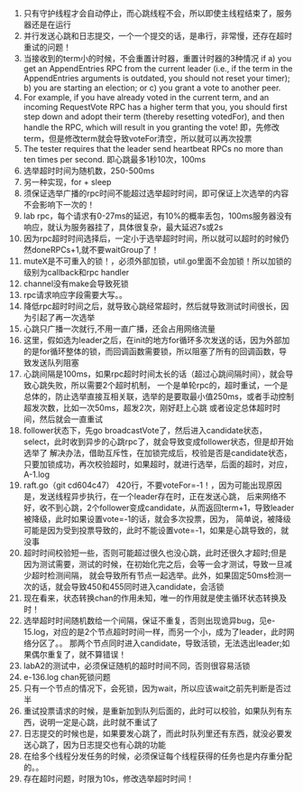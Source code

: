 1. 只有守护线程才会自动停止，而心跳线程不会，所以即使主线程结束了，服务器还是在运行
2. 并行发送心跳和日志提交，一个一个提交的话，是串行，非常慢，还存在超时重试的问题！
3. 当接收到的term小的时候，不会重置计时器，重置计时器的3种情况
   if a) you get an AppendEntries RPC from the current leader (i.e., if the term in the AppendEntries arguments is outdated, 
you should not reset your timer); b) you are starting an election; or c) you grant a vote to another peer.
4. For example, if you have already voted in the current term, and an incoming RequestVote RPC has a higher term that you, 
you should first step down and adopt their term (thereby resetting votedFor), and then handle the RPC, 
which will result in you granting the vote!
即，先修改term，但是修改term就会导致voteFor清空，所以就可以再次投票
5. The tester requires that the leader send heartbeat RPCs no more than ten times per second.
即心跳最多1秒10次，100ms
6. 选举超时时间为随机数，250-500ms
7. 另一种实现，for + sleep
8. 须保证选举广播的rpc时间不能超过选举超时时间，即可保证上次选举的内容不会影响下一次的！
9. lab rpc，每个请求有0-27ms的延迟，有10%的概率丢包，100ms服务器没有响应，就认为服务器挂了，具体很复杂，最大延迟7s或2s
10. 因为rpc超时时间选择后，一定小于选举超时时间，所以就可以超时的时候仍然doneRPCs+1,就不要waitGroup了！
11. muteX是不可重入的锁！，必须外部加锁，util.go里面不会加锁！所以加锁的级别为callback和rpc handler
12. channel没有make会导致死锁
13. rpc请求响应字段需要大写。。
14. 降低rpc超时时间之后，就导致心跳经常超时，然后就导致测试时间很长，因为引起了再一次选举
15. 心跳只广播一次就行,不用一直广播，还会占用网络流量
16. 这里，假如选为leader之后，在init的地方for循环多次发送的话，因为外部加的是for循环整体的锁，而回调函数需要锁，所以阻塞了所有的回调函数，导致发送队列阻塞
17. 心跳间隔是100ms，如果rpc超时时间太长的话（超过心跳间隔时间），就会导致心跳失败，所以需要2个超时机制，
一个是单轮rpc的，超时重试，一个是总体的，防止选举直接互相关联，选举的是要取最小值250ms，或者手动控制超发次数，比如一次50ms，超发2次，刚好赶上心跳
或者设定总体超时时间，然后就会一直重试
18. follower状态下，先go broadcastVote了，然后进入candidate状态，select，此时收到异步的心跳rpc了，就会导致变成follower状态，但是却开始选举了
解决办法，借助互斥性，在加锁完成后，校验是否是candidate状态，只要加锁成功，再次校验超时，如果超时，就进行选举，后面的超时，对应，A-1.log
19. raft.go（git cd604c47） 420行，不要voteFor=-1！，因为可能出现原因是，发送线程异步执行，在一个leader存在时，正在发送心跳，
后来网络不好，收不到心跳，2个follower变成candidate，从而返回term+1，导致leader被降级，此时如果设置vote=-1的话，就会多次投票，因为，
简单说，被降级可能是因为受到投票导致的，此时不能设置vote=-1，如果是心跳导致的，就没事
20. 超时时间校验短一些，否则可能超过很久也没心跳，此时还很久才超时;但是因为测试需要，测试的时候，在初始化完之后，会等一会才测试，导致一旦减少超时检测间隔，
就会导致所有节点一起选举。此外，如果固定50ms检测一次的话，就会导致450和455同时进入candidate，会活锁
21. 现在看来，状态转换chan的作用未知，唯一的作用就是使主循环状态转换及时！
22. 选举超时时间随机数给一个间隔，保证不重复，否则出现诡异bug，见e-15.log，对应的是2个节点超时时间一样，而另一个小，成为了leader，此时网络分区了。。
那两个节点同时进入candidate，导致活锁，无法选出leader;如果偶尔重复了，就不算错误！
23. labA2的测试中，必须保证随机的超时时间不同，否则很容易活锁
24. e-136.log chan死锁问题
25. 只有一个节点的情况下，会死锁，因为wait，所以应该wait之前先判断是否过半
26. 重试投票请求的时候，是重新加到队列后面的，此时可以校验，如果队列有东西，说明一定是心跳，此时就不重试了
27. 日志提交的时候也是，如果要发心跳了，而此时队列里还有东西，就没必要发送心跳了，因为日志提交也有心跳的功能
28. 在给多个线程分发任务的时候，必须保证每个线程获得的任务也是内存重分配的。。
29. 存在超时问题，时限为10s，修改选举超时时间！